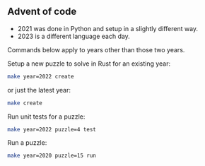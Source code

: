 ## Advent of code

* 2021 was done in Python and setup in a slightly different way.
* 2023 is a different language each day.

Commands below apply to years other than those two years.

Setup a new puzzle to solve in Rust for an existing year:

```bash
make year=2022 create
```

or just the latest year:

```bash
make create
```

Run unit tests for a puzzle:

```bash
make year=2022 puzzle=4 test
```

Run a puzzle:

```bash
make year=2020 puzzle=15 run
```
